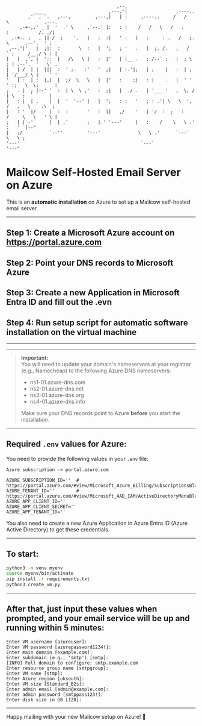 ```
                                         ,--,
          ____                        ,---.'|                  ,----..
        ,'  , `.   ,---,         ,---,|   | :     ,----..     /   /   \             .---.
     ,-+-,.' _ |  '  .' \     ,`--.' |:   : |    /   /   \   /   .     :           /. ./|
  ,-+-. ;   , || /  ;    '.   |   :  :|   ' :   |   :     : .   /   ;.  \      .--'.  ' ;
 ,--.'|'   |  ;|:  :       \  :   |  ';   ; '   .   |  ;. /.   ;   /  ` ;     /__./ \ : |
|   |  ,', |  '::  |   /\   \ |   :  |'   | |__ .   ; /--` ;   |  ; \ ; | .--'.  '   \' .
|   | /  | |  |||  :  ' ;.   :'   '  ;|   | :.'|;   | ;    |   :  | ; | '/___/ \ |    ' '
'   | :  | :  |,|  |  ;/  \   \   |  |'   :    ;|   : |    .   |  ' ' ' :;   \  \;      :
;   . |  ; |--' '  :  | \  \ ,'   :  ;|   |  ./ .   | '___ '   ;  \; /  | \   ;  `      |
|   : |  | ,    |  |  '  '--' |   |  ';   : ;   '   ; : .'| \   \  ',  /   .   \    .\  ;
|   : '  |/     |  :  :       '   :  ||   ,/    '   | '/  :  ;   :    /     \   \   ' \ |
;   | |`-'      |  | ,'       ;   |.' '---'     |   :    /    \   \ .'       :   '  |--"
|   ;/          `--''         '---'              \   \ .'      `---`          \   \ ;
'---'                                             `---`                        '---"

```

# Mailcow Self-Hosted Email Server on Azure

This is an **automatic installation** on Azure to set up a Mailcow self-hosted email server.

---

## Step 1: Create a Microsoft Azure account on https://portal.azure.com

## Step 2: Point your DNS records to Microsoft Azure

## Step 3: Create a new Application in Microsoft Entra ID and fill out the .evn

## Step 4: Run setup script for automatic software installation on the virtual machine

---

---

> **Important:**  
> You will need to update your domain's nameservers at your registrar (e.g., Namecheap) to the following Azure DNS nameservers:
>
> - ns1-01.azure-dns.com
> - ns2-01.azure-dns.net
> - ns3-01.azure-dns.org
> - ns4-01.azure-dns.info
>
> Make sure your DNS records point to Azure **before** you start the installation.

---

## Required `.env` values for Azure:

You need to provide the following values in your `.env` file:

```
Azure subscription -> portal.azure.com

AZURE_SUBSCRIPTION_ID=''  # https://portal.azure.com/#view/Microsoft_Azure_Billing/SubscriptionsBladeV2
AZURE_TENANT_ID=''        # https://portal.azure.com/#view/Microsoft_AAD_IAM/ActiveDirectoryMenuBlade/~/Overview
AZURE_APP_CLIENT_ID=''
AZURE_APP_CLIENT_SECRET=''
AZURE_APP_TENANT_ID=''
```

You also need to create a new Azure Application in Azure Entra ID (Azure Active Directory) to get these credentials.

---

## To start:

```bash
python3 -m venv myenv
source myenv/bin/activate
pip install -r requirements.txt
python3 create_vm.py
```

---

## After that, just input these values when prompted, and your email service will be up and running within 5 minutes:

```
Enter VM username [azureuser]:
Enter VM password [azurepassword1234!]:
Enter main domain [example.com]:
Enter subdomain (e.g., 'smtp') [smtp]:
[INFO] Full domain to configure: smtp.example.com
Enter resource group name [smtpgroup]:
Enter VM name [stmp]:
Enter Azure region [uksouth]:
Enter VM size [Standard_B2s]:
Enter admin email [admin@example.com]:
Enter admin password [smtppass123!]:
Enter disk size in GB [128]:
```

---

Happy mailing with your new Mailcow setup on Azure! 🚀
